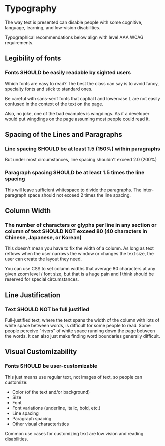 # Typography

The way text is presented can disable people with some cognitive, language, learning, and low-vision disabilities.

Typographical recommendations below align with level AAA WCAG requirements.

## Legibility of fonts

### Fonts SHOULD be easily readable by sighted users

Which fonts are easy to read? The best the class can say is to avoid fancy, specialty fonts and stick to standard ones.

Be careful with sans-serif fonts that captial I and lowercase L are not easily confused in the context of the text on the page.

Also, no joke, one of the bad examples is wingdings. As if a developer would put wingdings on the page assuming most people could read it.

## Spacing of the Lines and Paragraphs

### Line spacing SHOULD be at least 1.5 (150%) within paragraphs

But under most circumstances, line spacing shouldn't exceed 2.0 (200%)

### Paragraph spacing SHOULD be at least 1.5 times the line spacing

This will leave sufficient whitespace to divide the paragraphs. The inter-paragraph space should not exceed 2 times the line spacing.

## Column Width

### The number of characters or glyphs per line in any section or column of text SHOULD NOT exceed 80 (40 characters in Chinese, Japanese, or Korean)

This doesn't mean you have to fix the width of a column. As long as text reflows when the user narrows the window or changes the text size, the user can create the layout they need.

You can use CSS to set column widths that average 80 characters at any given zoom level / font size, but that is a huge pain and I think should be reserved for special circumstances.

## Line Justification

### Text SHOULD NOT be full justified

Full-justified text, where the text spans the width of the column with lots of white space between words, is difficult for some people to read. Some people perceive "rivers" of white space running down the page between the words. It can also just make finding word boundaries generally difficult.

## Visual Customizability

### Fonts SHOULD be user-customizable

This just means use regular text, not images of text, so people can customize:

- Color (of the text and/or background)
- Size
- Font
- Font variations (underline, italic, bold, etc.)
- Line spacing
- Paragraph spacing
- Other visual characteristics

Common use cases for customizing text are low vision and reading disabilities.